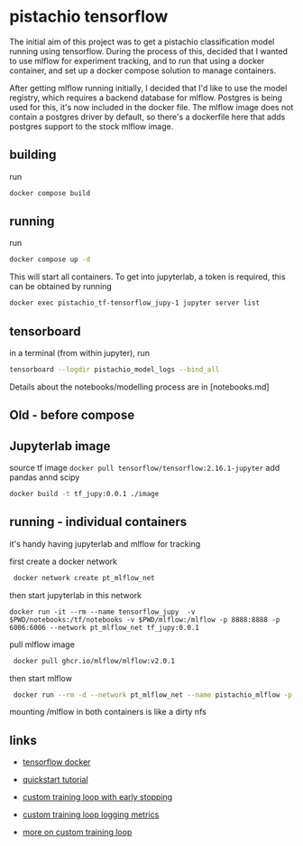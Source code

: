 # pistachio tensorflow 

The initial aim of this project was to get a pistachio classification model running using tensorflow.
During the process of this, decided that I wanted to use mlflow for experiment tracking, and to run that using a docker container, and set up a docker compose solution to manage containers.

After getting mlflow running initially, I decided that I'd like to use the model registry, which requires a backend database for mlflow. Postgres is being used for this, it's now included in the docker file. The mlflow image does not contain a postgres driver by default, so there's a dockerfile here that adds postgres support to the stock mlflow image.

## building

run 
```bash
docker compose build
```

## running

run
```bash
docker compose up -d
```
This will start all containers. To get into jupyterlab, a token is required, this can be obtained by running 

```bash
docker exec pistachio_tf-tensorflow_jupy-1 jupyter server list
```


## tensorboard
in a terminal (from within jupyter), run
```bash
tensorboard --logdir pistachio_model_logs --bind_all
```

Details about the notebooks/modelling process are in [notebooks.md]



## Old - before compose

## Jupyterlab image

source tf image 
```docker pull tensorflow/tensorflow:2.16.1-jupyter```
add pandas annd scipy

```bash
docker build -t tf_jupy:0.0.1 ./image
```

## running - individual containers 
it's handy having jupyterlab and mlflow for tracking

first create a docker network
```bash
 docker network create pt_mlflow_net
 ```

then start jupyterlab in this network

```docker run -it --rm --name tensorflow_jupy  -v $PWD/notebooks:/tf/notebooks -v $PWD/mlflow:/mlflow -p 8888:8888 -p 6006:6006 --network pt_mlflow_net tf_jupy:0.0.1```


pull mlflow image
```bash
 docker pull ghcr.io/mlflow/mlflow:v2.0.1
 ```

then start mlflow 
```bash 
 docker run --rm -d --network pt_mlflow_net --name pistachio_mlflow -p 5000:5000  -v $PWD/mlflow:/mlflow ghcr.io/mlflow/mlflow:v2.0.1 mlflow server --backend-store-uri /mlflow --default-artifact-root /mlflow/artifacts --host 0.0.0.0 --port 5000
```

mounting /mlflow in both containers is like a dirty nfs


## links 

  - [tensorflow docker](https://www.tensorflow.org/install/docker)
  - [quickstart tutorial](https://www.tensorflow.org/tutorials/quickstart/advanced)

  - [custom training loop with early stopping](https://www.tensorflow.org/guide/migrate/early_stopping)
  - [custom training loop logging metrics](https://www.tensorflow.org/tutorials/customization/custom_training_walkthrough)
  
  - [more on custom training loop](https://www.tensorflow.org/guide/keras/writing_a_training_loop_from_scratch)
